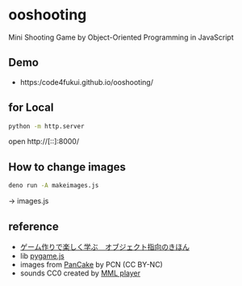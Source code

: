 # ooshooting

Mini Shooting Game by Object-Oriented Programming in JavaScript

## Demo

- https:/code4fukui.github.io/ooshooting/

## for Local

```sh
python -m http.server
```
open http://[::]:8000/

## How to change images

```sh
deno run -A makeimages.js
```
→ images.js

## reference

- [ゲーム作りで楽しく学ぶ　オブジェクト指向のきほん](https://book.mynavi.jp/ec/products/detail/id=141696)
- lib [pygame.js](https://github.com/code4fukui/pygame.js)
- images from [PanCake](http://pancake.shizentai.jp/) by PCN (CC BY-NC)
- sounds CC0 created by [MML player](https://ichigojam.github.io/MML/)

